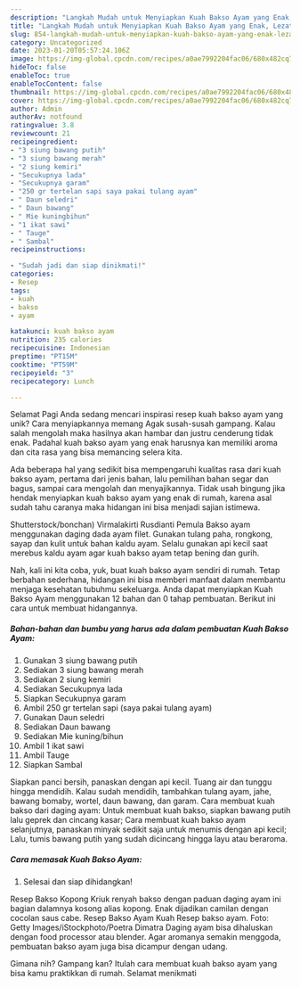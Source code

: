 ```yaml
---
description: "Langkah Mudah untuk Menyiapkan Kuah Bakso Ayam yang Enak, Lezat"
title: "Langkah Mudah untuk Menyiapkan Kuah Bakso Ayam yang Enak, Lezat"
slug: 854-langkah-mudah-untuk-menyiapkan-kuah-bakso-ayam-yang-enak-lezat
category: Uncategorized
date: 2023-01-20T05:57:24.106Z
image: https://img-global.cpcdn.com/recipes/a0ae7992204fac06/680x482cq70/kuah-bakso-ayam-foto-resep-utama.jpg
hideToc: false
enableToc: true
enableTocContent: false
thumbnail: https://img-global.cpcdn.com/recipes/a0ae7992204fac06/680x482cq70/kuah-bakso-ayam-foto-resep-utama.jpg
cover: https://img-global.cpcdn.com/recipes/a0ae7992204fac06/680x482cq70/kuah-bakso-ayam-foto-resep-utama.jpg
author: Admin
authorAv: notfound
ratingvalue: 3.8
reviewcount: 21
recipeingredient:
- "3 siung bawang putih"
- "3 siung bawang merah"
- "2 siung kemiri"
- "Secukupnya lada"
- "Secukupnya garam"
- "250 gr tertelan sapi saya pakai tulang ayam"
- " Daun seledri"
- " Daun bawang"
- " Mie kuningbihun"
- "1 ikat sawi"
- " Tauge"
- " Sambal"
recipeinstructions:

- "Sudah jadi dan siap dinikmati!"
categories:
- Resep
tags:
- kuah
- bakso
- ayam

katakunci: kuah bakso ayam 
nutrition: 235 calories
recipecuisine: Indonesian
preptime: "PT15M"
cooktime: "PT59M"
recipeyield: "3"
recipecategory: Lunch

---
```



Selamat Pagi Anda sedang mencari inspirasi resep kuah bakso ayam yang unik? Cara menyiapkannya memang Agak susah-susah gampang. Kalau salah mengolah maka hasilnya akan hambar dan justru cenderung tidak enak. Padahal kuah bakso ayam yang enak harusnya kan memiliki aroma dan cita rasa yang bisa memancing selera kita.


Ada beberapa hal yang sedikit bisa mempengaruhi kualitas rasa dari kuah bakso ayam, pertama dari jenis bahan, lalu pemilihan bahan segar dan bagus, sampai cara mengolah dan menyajikannya. Tidak usah bingung jika hendak menyiapkan kuah bakso ayam yang enak di rumah, karena asal sudah tahu caranya maka hidangan ini bisa menjadi sajian istimewa.

Shutterstock/bonchan) Virmalakirti Rusdianti Pemula Bakso ayam menggunakan daging dada ayam filet. Gunakan tulang paha, rongkong, sayap dan kulit untuk bahan kaldu ayam. Selalu gunakan api kecil saat merebus kaldu ayam agar kuah bakso ayam tetap bening dan gurih.


Nah, kali ini kita coba, yuk, buat kuah bakso ayam sendiri di rumah. Tetap berbahan sederhana, hidangan ini bisa memberi manfaat dalam membantu menjaga kesehatan tubuhmu sekeluarga. Anda dapat menyiapkan Kuah Bakso Ayam menggunakan 12 bahan dan 0 tahap pembuatan. Berikut ini cara untuk membuat hidangannya.

<!--inarticleads1-->

##### Bahan-bahan dan bumbu yang harus ada dalam pembuatan Kuah Bakso Ayam:

1. Gunakan 3 siung bawang putih
1. Sediakan 3 siung bawang merah
1. Sediakan 2 siung kemiri
1. Sediakan Secukupnya lada
1. Siapkan Secukupnya garam
1. Ambil 250 gr tertelan sapi (saya pakai tulang ayam)
1. Gunakan  Daun seledri
1. Sediakan  Daun bawang
1. Sediakan  Mie kuning/bihun
1. Ambil 1 ikat sawi
1. Ambil  Tauge
1. Siapkan  Sambal


Siapkan panci bersih, panaskan dengan api kecil. Tuang air dan tunggu hingga mendidih. Kalau sudah mendidih, tambahkan tulang ayam, jahe, bawang bomaby, wortel, daun bawang, dan garam. Cara membuat kuah bakso dari daging ayam: Untuk membuat kuah bakso, siapkan bawang putih lalu geprek dan cincang kasar; Cara membuat kuah bakso ayam selanjutnya, panaskan minyak sedikit saja untuk menumis dengan api kecil; Lalu, tumis bawang putih yang sudah dicincang hingga layu atau beraroma. 

<!--inarticleads2-->

##### Cara memasak Kuah Bakso Ayam:


1. Selesai dan siap dihidangkan!

Resep Bakso Kopong Kriuk renyah bakso dengan paduan daging ayam ini bagian dalamnya kosong alias kopong. Enak dijadikan camilan dengan cocolan saus cabe. Resep Bakso Ayam Kuah Resep bakso ayam. Foto: Getty Images/iStockphoto/Poetra Dimatra Daging ayam bisa dihaluskan dengan food processor atau blender. Agar aromanya semakin menggoda, pembuatan bakso ayam juga bisa dicampur dengan udang. 

Gimana nih? Gampang kan? Itulah cara membuat kuah bakso ayam yang bisa kamu praktikkan di rumah. Selamat menikmati
